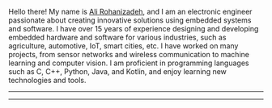 Hello there! My name is [ Ali Rohanizadeh](https://alirohanizadeh.github.io/), and I am an electronic engineer passionate about creating innovative solutions using embedded systems and software. I have over 15 years of experience designing and developing embedded hardware and software for various industries, such as agriculture, automotive, IoT, smart cities, etc. I have worked on many projects, from sensor networks and wireless communication to machine learning and computer vision. I am proficient in programming languages such as C, C++, Python, Java, and Kotlin, and enjoy learning new technologies and tools.

-----
-----
